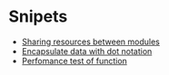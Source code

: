 # Snipets

- [Sharing resources between modules](Sharing%20resources%20between%20modules.md)
- [Encapsulate data with dot notation](Encapsulate%20data%20with%20dot%20notation.md)
- [Perfomance test of function](Perfomance_test.md)

